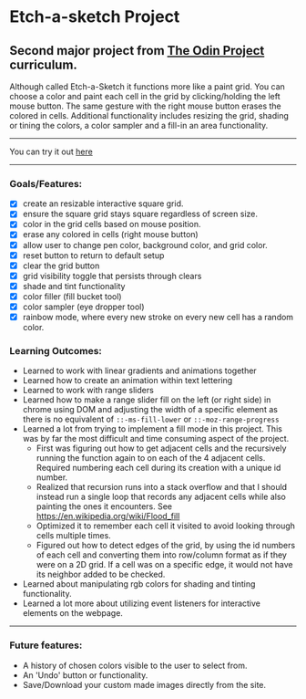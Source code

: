 # Etch-a-sketch Project
## Second major project from [The Odin Project](https://www.theodinproject.com/lessons/foundations-etch-a-sketch) curriculum. 

Although called Etch-a-Sketch it functions more like a paint grid. You can choose a color and paint each cell in the grid by clicking/holding the left mouse button. The same gesture with the right mouse button erases the colored in cells. Additional functionality includes resizing the grid, shading or tining the colors, a color sampler and a fill-in an area functionality. 

---
You can try it out [here](https://dead-locke.github.io/etch-a-sketch/)
___


### Goals/Features: 
- [x] create an resizable interactive square grid.
- [x] ensure the square grid stays square regardless of screen size. 
- [x] color in the grid cells based on mouse position.
- [x] erase any colored in cells (right mouse button) 
- [x] allow user to change pen color, background color, and grid color.
- [x] reset button to return to default setup
- [x] clear the grid button
- [x] grid visibility toggle that persists through clears
- [x] shade and tint functionality
- [x] color filler (fill bucket tool)
- [x] color sampler (eye dropper tool)
- [x] rainbow mode, where every new stroke on every new cell has a random color.

### Learning Outcomes: 
- Learned to work with linear gradients and animations together
- Learned how to create an animation within text lettering
- Learned to work with range sliders
- Learned how to make a range slider fill on the left (or right side) in chrome using DOM and adjusting the width of a specific element as there is no equivalent of `::-ms-fill-lower` or `::-moz-range-progress`
- Learned a lot from trying to implement a fill mode in this project. This was by far the most difficult and time consuming aspect of the project. 
    - First was figuring out how to get adjacent cells and the recursively running the function again to on each of the 4 adjacent cells. Required numbering each cell during its creation with a unique id number.
    - Realized that recursion runs into a stack overflow and that I should instead run a single loop that records any adjacent cells while also painting the ones it encounters. See https://en.wikipedia.org/wiki/Flood_fill
    - Optimized it to remember each cell it visited to avoid looking through cells multiple times. 
    - Figured out how to detect edges of the grid, by using the id numbers of each cell and converting them into row/column format as if they were on a 2D grid. If a cell was on a specific edge, it would not have its neighbor added to be checked. 
- Learned about manipulating rgb colors for shading and tinting functionality.
- Learned a lot more about utilizing event listeners for interactive elements on the webpage. 
---
### Future features:
- A history of chosen colors visible to the user to select from. 
- An 'Undo' button or functionality. 
- Save/Download your custom made images directly from the site.